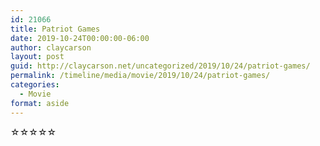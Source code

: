 ```yaml
---
id: 21066
title: Patriot Games
date: 2019-10-24T00:00:00-06:00
author: claycarson
layout: post
guid: http://claycarson.net/uncategorized/2019/10/24/patriot-games/
permalink: /timeline/media/movie/2019/10/24/patriot-games/
categories:
  - Movie
format: aside
---
```

<div class="media-details"></div>

<div class="media-creator"></div>

<div class="media-rating">☆☆☆☆☆</div>